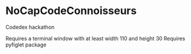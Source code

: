 # NoCapCodeConnoisseurs
Codedex hackathon

Requires a terminal window with at least width 110 and height 30
Requires pyfiglet package
